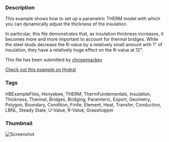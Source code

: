 ### Description 
This example shows how to set up a parametric THERM model with which you can dynamically adjust the thickness of the insulation.

In particular, this file demonstrates that, as insulation thickness increases, it becomes more and more important to account for thermal bridges.  While the steel studs decrease the R-value by a relatively small amount with 1" of insulation, they have a relatively huge effect on the R-value at 12".

This file has been submitted by [chriswmackey](https://github.com/chriswmackey)

[Check out this example on Hydra!](http://hydrashare.github.io/hydra/viewer?owner=chriswmackey&fork=hydra_2&id=Parametric_THERM_Model)
### Tags 
HBExampleFiles, Honyebee, THERM, ThermFundementals, Insulation, Thickness, Thermal, Bridges, Bridging, Paramteric, Export, Geometry, Polygon, Boundary, Condition, Finite, Element, Heat, Transfer, Conduction, LBNL, Steady State, U-Value, R-Value, Grasshopper
### Thumbnail 
![Screenshot](https://raw.githubusercontent.com/chriswmackey/hydra/master/Parametric_THERM_Model/thumbnail.png)
